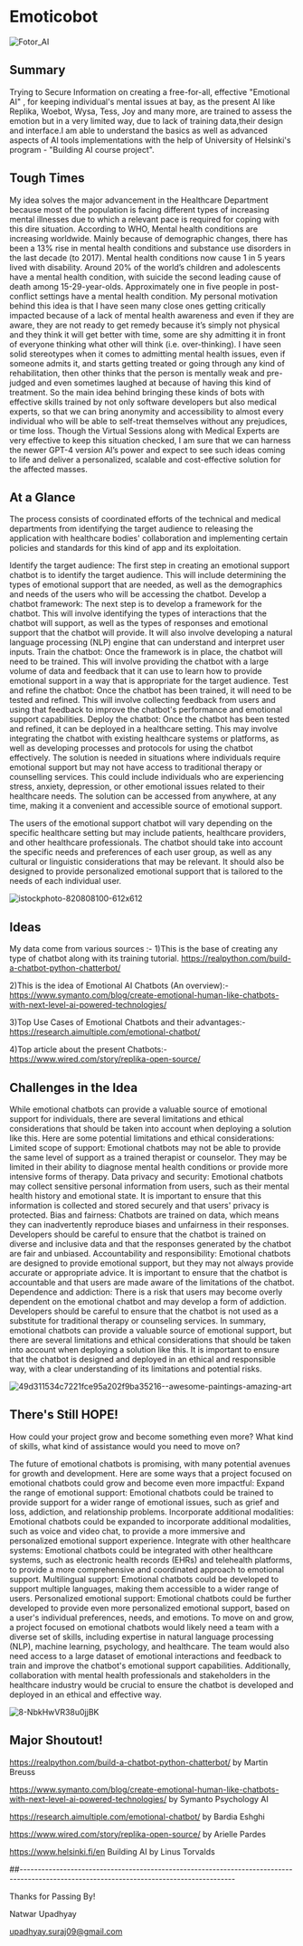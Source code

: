 # Emoticobot

![Fotor_AI](https://user-images.githubusercontent.com/91323575/222813158-b9b63d5e-b028-4779-a3d4-9fccaef6f56f.png)

## Summary

Trying to Secure Information on creating a free-for-all, effective "Emotional AI" , for keeping individual's mental issues at bay, as the present AI like Replika, Woebot, Wysa, Tess, Joy and many more, are trained to assess the emotion but in a very limited way, due to lack of training data,their design and interface.I am able to understand the basics as well as advanced aspects of AI tools implementations with the help of University of Helsinki's program - "Building AI course project".


## Tough Times

My idea solves the major advancement in the Healthcare Department because most of the population is facing different types of increasing mental illnesses due to which a relevant pace is required for coping with this dire situation.
According to WHO, Mental health conditions are increasing worldwide. Mainly because of demographic changes, there has been a 13% rise in mental health conditions and substance use disorders in the last decade (to 2017). Mental health conditions now cause 1 in 5 years lived with disability. Around 20% of the world’s children and adolescents have a mental health condition, with suicide the second leading cause of death among 15-29-year-olds. Approximately one in five people in post-conflict settings have a mental health condition.
My personal motivation behind this idea is that I have seen many close ones getting critically impacted because of a lack of mental health awareness and even if they are aware, they are not ready to get remedy because it’s simply not physical and they think it will get better with time, some are shy admitting it in front of everyone thinking what other will think (i.e. over-thinking). I have seen solid stereotypes when it comes to admitting mental health issues, even if someone admits it, and starts getting treated or going through any kind of rehabilitation, then other thinks that the person is mentally weak and pre-judged and even sometimes laughed at because of having this kind of treatment. 
So the main idea behind bringing these kinds of bots with effective skills trained by not only software developers but also medical experts, so that we can bring anonymity and accessibility to almost every individual who will be able to self-treat themselves without any prejudices, or time loss. Though the Virtual Sessions along with Medical Experts are very effective to keep this situation checked, I am sure that we can harness the newer GPT-4 version AI’s power and expect to see such ideas coming to life and deliver a personalized, scalable and cost-effective solution for the affected masses.


## At a Glance

The process consists of coordinated efforts of the technical and medical departments from identifying the target audience to releasing the application with healthcare bodies' collaboration and implementing certain policies and standards for this kind of app and its exploitation.

Identify the target audience: The first step in creating an emotional support chatbot is to identify the target audience. This will include determining the types of emotional support that are needed, as well as the demographics and needs of the users who will be accessing the chatbot.
Develop a chatbot framework: The next step is to develop a framework for the chatbot. This will involve identifying the types of interactions that the chatbot will support, as well as the types of responses and emotional support that the chatbot will provide. It will also involve developing a natural language processing (NLP) engine that can understand and interpret user inputs.
Train the chatbot: Once the framework is in place, the chatbot will need to be trained. This will involve providing the chatbot with a large volume of data and feedback that it can use to learn how to provide emotional support in a way that is appropriate for the target audience.
Test and refine the chatbot: Once the chatbot has been trained, it will need to be tested and refined. This will involve collecting feedback from users and using that feedback to improve the chatbot's performance and emotional support capabilities.
Deploy the chatbot: Once the chatbot has been tested and refined, it can be deployed in a healthcare setting. This may involve integrating the chatbot with existing healthcare systems or platforms, as well as developing processes and protocols for using the chatbot effectively.
The solution is needed in situations where individuals require emotional support but may not have access to traditional therapy or counselling services. This could include individuals who are experiencing stress, anxiety, depression, or other emotional issues related to their healthcare needs. The solution can be accessed from anywhere, at any time, making it a convenient and accessible source of emotional support.

The users of the emotional support chatbot will vary depending on the specific healthcare setting but may include patients, healthcare providers, and other healthcare professionals. The chatbot should take into account the specific needs and preferences of each user group, as well as any cultural or linguistic considerations that may be relevant. It should also be designed to provide personalized emotional support that is tailored to the needs of each individual user.

![istockphoto-820808100-612x612](https://user-images.githubusercontent.com/91323575/222813038-586f2d05-0d46-43b9-9591-281fd6ee1528.jpg)

## Ideas

My data come from various sources :-
1)This is the base of creating any type of chatbot along with its training tutorial.
https://realpython.com/build-a-chatbot-python-chatterbot/

2)This is the idea of Emotional AI Chatbots  (An overview):-
https://www.symanto.com/blog/create-emotional-human-like-chatbots-with-next-level-ai-powered-technologies/

3)Top Use Cases of Emotional Chatbots and their advantages:-
https://research.aimultiple.com/emotional-chatbot/

4)Top article about the present Chatbots:-
https://www.wired.com/story/replika-open-source/

## Challenges in the Idea

While emotional chatbots can provide a valuable source of emotional support for individuals, there are several limitations and ethical considerations that should be taken into account when deploying a solution like this. Here are some potential limitations and ethical considerations:
Limited scope of support: Emotional chatbots may not be able to provide the same level of support as a trained therapist or counselor. They may be limited in their ability to diagnose mental health conditions or provide more intensive forms of therapy.
Data privacy and security: Emotional chatbots may collect sensitive personal information from users, such as their mental health history and emotional state. It is important to ensure that this information is collected and stored securely and that users' privacy is protected.
Bias and fairness: Chatbots are trained on data, which means they can inadvertently reproduce biases and unfairness in their responses. Developers should be careful to ensure that the chatbot is trained on diverse and inclusive data and that the responses generated by the chatbot are fair and unbiased.
Accountability and responsibility: Emotional chatbots are designed to provide emotional support, but they may not always provide accurate or appropriate advice. It is important to ensure that the chatbot is accountable and that users are made aware of the limitations of the chatbot.
Dependence and addiction: There is a risk that users may become overly dependent on the emotional chatbot and may develop a form of addiction. Developers should be careful to ensure that the chatbot is not used as a substitute for traditional therapy or counseling services.
In summary, emotional chatbots can provide a valuable source of emotional support, but there are several limitations and ethical considerations that should be taken into account when deploying a solution like this. It is important to ensure that the chatbot is designed and deployed in an ethical and responsible way, with a clear understanding of its limitations and potential risks.

![49d311534c7221fce95a202f9ba35216--awesome-paintings-amazing-art](https://user-images.githubusercontent.com/91323575/222821217-18afbd38-efce-4ed3-b057-83abb5a377d8.jpg)

## There's Still HOPE!
How could your project grow and become something even more? What kind of skills, what kind of assistance would you need to move on? 

The future of emotional chatbots is promising, with many potential avenues for growth and development. Here are some ways that a project focused on emotional chatbots could grow and become even more impactful:
Expand the range of emotional support: Emotional chatbots could be trained to provide support for a wider range of emotional issues, such as grief and loss, addiction, and relationship problems.
Incorporate additional modalities: Emotional chatbots could be expanded to incorporate additional modalities, such as voice and video chat, to provide a more immersive and personalized emotional support experience.
Integrate with other healthcare systems: Emotional chatbots could be integrated with other healthcare systems, such as electronic health records (EHRs) and telehealth platforms, to provide a more comprehensive and coordinated approach to emotional support.
Multilingual support: Emotional chatbots could be developed to support multiple languages, making them accessible to a wider range of users.
Personalized emotional support: Emotional chatbots could be further developed to provide even more personalized emotional support, based on a user's individual preferences, needs, and emotions.
To move on and grow, a project focused on emotional chatbots would likely need a team with a diverse set of skills, including expertise in natural language processing (NLP), machine learning, psychology, and healthcare. The team would also need access to a large dataset of emotional interactions and feedback to train and improve the chatbot's emotional support capabilities. Additionally, collaboration with mental health professionals and stakeholders in the healthcare industry would be crucial to ensure the chatbot is developed and deployed in an ethical and effective way.

![8-NbkHwVR38u0jjBK](https://user-images.githubusercontent.com/91323575/222825345-2be75b0f-174c-4e25-916a-9246b30a1011.png)


## Major Shoutout!
https://realpython.com/build-a-chatbot-python-chatterbot/
by Martin Breuss

https://www.symanto.com/blog/create-emotional-human-like-chatbots-with-next-level-ai-powered-technologies/
by Symanto Psychology AI

https://research.aimultiple.com/emotional-chatbot/
by Bardia Eshghi

https://www.wired.com/story/replika-open-source/
by Arielle Pardes

https://www.helsinki.fi/en
Building AI by Linus Torvalds

##-----------------------------------------------------------------------------------------------------------------------------------------

Thanks for Passing By!

Natwar Upadhyay

upadhyay.suraj09@gmail.com
